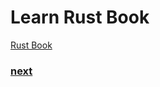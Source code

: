 # Learn Rust Book
[Rust Book](https://doc.rust-lang.org/book/)


### [next](https://doc.rust-lang.org/book/ch03-00-common-programming-concepts.html)
